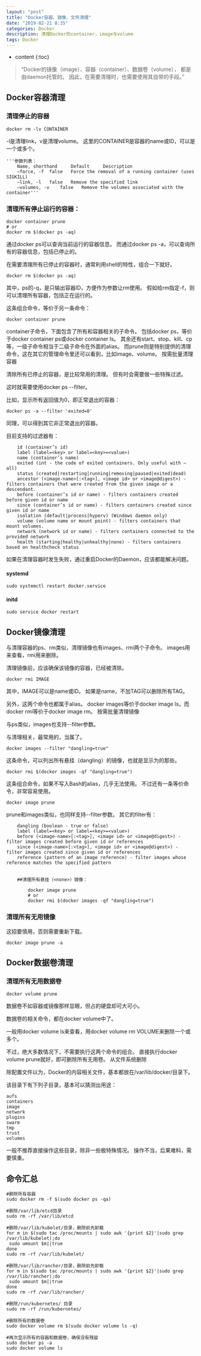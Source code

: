 ```yaml
---
layout: "post"
title: "Docker容器、镜像、文件清理"
date: "2019-02-21 8:35"
categories: Docker
description: 清理Docker的container，image与volume
tags: Docker
---
```


* content
{:toc}

<div class="postImg" style="background-image:url(http://carforeasy.cn/docker-9b02dda6.png)" ></div>

> “Docker的镜像（image）、容器（container）、数据卷（volume）， 都是由daemon托管的。 因此，在需要清理时，也需要使用其自带的手段。”




## Docker容器清理

### 清理停止的容器

    docker rm -lv CONTAINER

-l是清理link，v是清理volume。 这里的CONTAINER是容器的name或ID，可以是一个或多个。

    '''参数列表：
        Name, shorthand     Default     Description
        –force, -f  false   Force the removal of a running container (uses SIGKILL)
        –link, -l   false   Remove the specified link
        –volumes, -v    false   Remove the volumes associated with the container'''


### 清理所有停止运行的容器：

    docker container prune
    # or
    docker rm $(docker ps -aq)

通过docker ps可以查询当前运行的容器信息。 而通过docker ps -a，可以查询所有的容器信息，包括已停止的。

在需要清理所有已停止的容器时，通常利用shell的特性，组合一下就好。

    docker rm $(docker ps -aq)

其中，ps的-q，是只输出容器ID，方便作为参数让rm使用。 假如给rm指定-f，则可以清理所有容器，包括正在运行的。

这条组合命令，等价于另一条命令：

    docker container prune

container子命令，下面包含了所有和容器相关的子命令。 包括docker ps，等价于docker container ps或docker container ls。 其余还有start、stop、kill、cp等，一级子命令相当于二级子命令在外面的alias。 而prune则是特别提供的清理命令，这在其它的管理命令里还可以看到，比如image、volume。
按需批量清理容器

清除所有已停止的容器，是比较常用的清理。 但有时会需要做一些特殊过滤。

这时就需要使用docker ps --filter。

比如，显示所有返回值为0，即正常退出的容器：

    docker ps -a --filter 'exited=0'

同理，可以得到其它非正常退出的容器。

目前支持的过滤器有：

        id (container’s id)
        label (label=<key> or label=<key>=<value>)
        name (container’s name)
        exited (int - the code of exited containers. Only useful with –all)
        status (created|restarting|running|removing|paused|exited|dead)
        ancestor (<image-name>[:<tag>], <image id> or <image@digest>) - filters containers that were created from the given image or a descendant.
        before (container’s id or name) - filters containers created before given id or name
        since (container’s id or name) - filters containers created since given id or name
        isolation (default|process|hyperv) (Windows daemon only)
        volume (volume name or mount point) - filters containers that mount volumes.
        network (network id or name) - filters containers connected to the provided network
        health (starting|healthy|unhealthy|none) - filters containers based on healthcheck status

如果在清理容器时发生失败，通过重启Docker的Daemon，应该都能解决问题。

#### systemd
    sudo systemctl restart docker.service

#### initd
    sudo service docker restart

## Docker镜像清理

与清理容器的ps、rm类似，清理镜像也有images、rmi两个子命令。 images用来查看，rmi用来删除。

清理镜像前，应该确保该镜像的容器，已经被清除。

    docker rmi IMAGE

其中，IMAGE可以是name或ID。 如果是name，不加TAG可以删除所有TAG。

另外，这两个命令也都属于alias。 docker images等价于docker image ls，而docker rmi等价于docker image rm。
按需批量清理镜像

与ps类似，images也支持--filter参数。

与清理相关，最常用的，当属<none>了。

    docker images --filter "dangling=true"

这条命令，可以列出所有悬挂（dangling）的镜像，也就是显示为<none>的那些。

    docker rmi $(docker images -qf "dangling=true")

这条组合命令，如果不写入Bash的alias，几乎无法使用。 不过还有一条等价命令，非常容易使用。

    docker image prune

prune和images类似，也同样支持--filter参数。 其它的filter有：

        dangling (boolean - true or false)
        label (label=<key> or label=<key>=<value>)
        before (<image-name>[:<tag>], <image id> or <image@digest>) - filter images created before given id or references
        since (<image-name>[:<tag>], <image id> or <image@digest>) - filter images created since given id or references
        reference (pattern of an image reference) - filter images whose reference matches the specified pattern


        ##清理所有悬挂（<none>）镜像：

            docker image prune
            # or
            docker rmi $(docker images -qf "dangling=true")


### 清理所有无用镜像

这招要慎用，否则需要重新下载。

    docker image prune -a

## Docker数据卷清理
###  清理所有无用数据卷

    docker volume prune
数据卷不如容器或镜像那样显眼，但占的硬盘却可大可小。

数据卷的相关命令，都在docker volume中了。

一般用docker volume ls来查看，用docker volume rm VOLUME来删除一个或多个。

不过，绝大多数情况下，不需要执行这两个命令的组合。 直接执行docker volume prune就好，即可删除所有无用卷。
从文件系统删除

除配置文件以为，Docker的内容相关文件，基本都放在/var/lib/docker/目录下。

该目录下有下列子目录，基本可以猜测出用途：

    aufs
    containers
    image
    network
    plugins
    swarm
    tmp
    trust
    volumes

一般不推荐直接操作这些目录，除非一些极特殊情况。 操作不当，后果难料，需要慎重。

## 命令汇总
```
#删除所有容器
sudo docker rm -f $(sudo docker ps -qa)

#删除/var/lib/etcd目录
sudo rm -rf /var/lib/etcd

#删除/var/lib/kubelet/目录，删除前先卸载
for m in $(sudo tac /proc/mounts | sudo awk '{print $2}'|sudo grep /var/lib/kubelet);do
 sudo umount $m||true
done
sudo rm -rf /var/lib/kubelet/

#删除/var/lib/rancher/目录，删除前先卸载
for m in $(sudo tac /proc/mounts | sudo awk '{print $2}'|sudo grep /var/lib/rancher);do
 sudo umount $m||true
done
sudo rm -rf /var/lib/rancher/

#删除/run/kubernetes/ 目录
sudo rm -rf /run/kubernetes/

#删除所有的数据卷
sudo docker volume rm $(sudo docker volume ls -q)

#再次显示所有的容器和数据卷，确保没有残留
sudo docker ps -a
sudo docker volume ls
```
